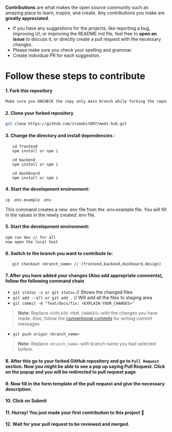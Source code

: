 **Contributions** are what makes the open source community such an amazing place to learn, inspire, and create. Any contributions you make are **greatly appreciated**.

- If you have any suggestions for the projects, like reporting a bug, improving UI, or improving the README.md file, feel free to **open an issue** to discuss it, or directly create a pull request with the necessary changes.
- Please make sure you check your spelling and grammar.
- Create individual PR for each suggestion.

# Follow these steps to contribute

#### 1. Fork this repository
```sh
Make sure you UNCHECK the copy only main branch while forking the repository
```
#### 2. Clone your forked repository
```sh
git clone https://github.com/itsmohit097/medi-hub.git
```
#### 3. Change the directory and install dependencies :
```shell
   cd frontend
   npm install or npm i

   cd backend
   npm install or npm i

   cd dashboard
   npm install or npm i
``` 
#### 4. Start the development environment:

```
cp .env.example .env
```
This command creates a new .env file from the .env.example file. You will fill in the values in the newly created .env file.

#### 5. Start the development environment:

   ```shell
   npm run dev // for all
   now open the local host
   ```
#### 6. Switch to the branch you want to contribute to:
```shell
   git checkout <branch_name> // (frontend,backend,dashboard,design)
``` 

#### 7. After you have added your changes (Also add appropriate comments), follow the following command chain

- `git status -s or git status` // Shows the changed files
- `git add --all or git add .`  // Will add all the files to staging area
- `git commit -m "feat/docs/fix: <EXPLAIN-YOUR_CHANGES>"`

> **Note**: Replace `<EXPLAIN-YOUR_CHANGES>` with the changes you have made. Also, follow the [conventional commits](https://www.conventionalcommits.org/en/v1.0.0/) for writing commit messages
- `git push origin <branch_name>`
> **Note**: Replace `<branch_name>` with branch name you had selected before.

#### 8. After this go to your forked GitHub repository and go to `Pull Request` section. Now you might be able to see a pop up saying **Pull Request**. Click on the popup and you will be redirected to pull request page

#### 9. Now fill in the form template of the pull request and give the necessary description.

#### 10. Click on **Submit**

#### 11. Hurray! You just made your first contribution to this project 🎉

#### 12. **Wait** for your pull request to be reviewed and merged.

